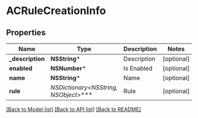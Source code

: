 # ACRuleCreationInfo

## Properties
Name | Type | Description | Notes
------------ | ------------- | ------------- | -------------
**_description** | **NSString*** | Description | [optional] 
**enabled** | **NSNumber*** | Is Enabled | [optional] 
**name** | **NSString*** | Name | [optional] 
**rule** | **NSDictionary&lt;NSString*, NSObject*&gt;*** | Rule | [optional] 

[[Back to Model list]](../README.md#documentation-for-models) [[Back to API list]](../README.md#documentation-for-api-endpoints) [[Back to README]](../README.md)


